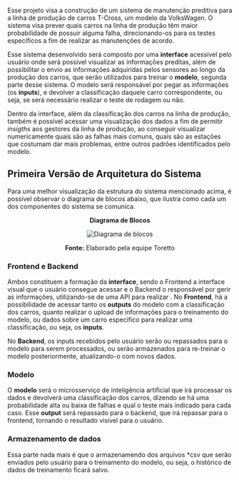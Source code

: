 Esse projeto visa a construção de um sistema de manutenção preditiva para a linha de produção de carros T-Cross, um modelo da VolksWagen. O sistema visa prever quais carros na linha de produção têm maior probabilidade de possuir alguma falha, direcionando-os para os testes específicos a fim de realizar as manutenções de acordo.

Esse sistema desenvolvido será composto por uma **interface** acessível pelo usuário onde será possível visualizar as informações preditas, além de possibilitar o envio as informações adquiridas pelos sensores ao longo da produção dos carros, que serão utilizados para treinar o **modelo**, segunda parte desse sistema. O modelo será responsável por pegar as informações (os **inputs**), e devolver a classificação daquele carro correspondente, ou seja, se será necessário realizar o teste de rodagem ou não. 

Dentro da interface, além da classificação dos carros na linha de produção, também é possível acessar uma visualização dos dados a fim de permitir *insigths* aos gestores da linha de produção, ao conseguir visualizar numericamente quais são as falhas mais comuns, quais são as estações que costumam dar mais problemas, entre outros padrões identificados pelo modelo.



## Primeira Versão de Arquitetura do Sistema

Para uma melhor visualização da estrutura do sistema mencionado acima, é possível observar o diagrama de blocos abaixo, que ilustra como cada um dos componentes do sistema se comunica. 


<div align="center">

**Diagrama de Blocos**

![Diagrama de blocos](/img/diagrama-de-blocos.png)

**Fonte:** Elaborado pela equipe Toretto 

</div>

### Frontend e Backend
Ambos constituem a formação da **interface**, sendo o Frontend a interface visual que o usuário consegue acessar e o Backend o responsável por gerir as informações, utilizando-se de uma API para realizar .
No **Frontend**, há a possibilidade de acessar tanto os **outputs** do modelo com a classificação dos carros, quanto realizar o upload de informações para o treinamento do modelo, ou dados sobre um carro específico para realizar uma classificação, ou seja, os **inputs**.

No **Backend**, os inputs recebidos pelo usuário serão ou repassados para o modelo para serem processados, ou serão armazenados para re-treinar o modelo posteriormente, atualizando-o com novos dados.

### Modelo
O **modelo** será o microsserviço de inteligência artificial que irá processar os dados e devolverá uma classificação dos carros, dizendo se há uma probabilidade alta ou baixa de falhas e qual o teste mais indicado para cada caso.
Esse **output** será repassado para o backend, que irá repassar para o frontend, tornando o resultado visível para o usuário.


### Armazenamento de dados
Essa parte nada mais é que o armazenamendo dos arquivos *csv que serão enviados pelo usuário para o treinamento do modelo, ou seja, o histórico de dados de treinamento ficará salvo.